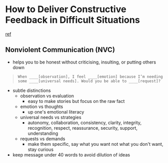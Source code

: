 # How to Deliver Constructive Feedback in Difficult Situations
[ref](https://medium.dave-bailey.com/the-essential-guide-to-difficult-conversations-41f736e63ccf)

## Nonviolent Communication (NVC)
- helps you to be honest without criticising, insulting, or putting others down
> `When ____[observation], I feel ____[emotion] because I’m needing some ____[universal needs]. Would you be able to ____[request]?`
- subtle distinctions
  - observation vs evaluation
    - easy to make stories but focus on the raw fact
  - emotion vs thoughts
    - up one's emotional literacy
  - universal needs vs strategies
    - autonomy, collaboration, consistency, clarity, integrity, recognition, respect, reassurance, security, support, understanding
  - requests vs demands
    - make them specific, say what you want not what you don't want, stay curious
- keep message under 40 words to avoid dilution of ideas